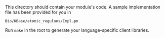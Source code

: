 This directory should contain your module's code.
A sample implementation file has been provided for you in

```Bio/KBase/atomic_regulons/Impl.pm```

Run `make` in the root to generate your language-specific client libraries.
